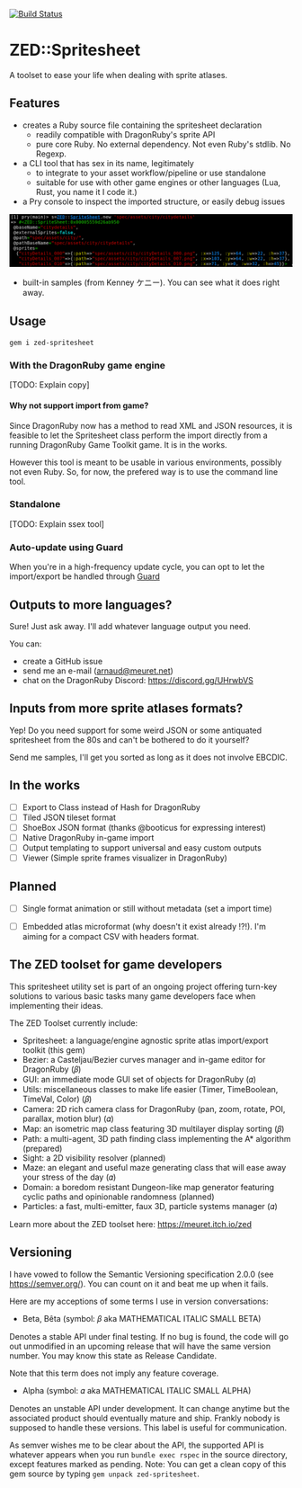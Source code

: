 [![Build Status](https://travis-ci.com/ameuret/zed-spritesheet.svg?branch=master)](https://travis-ci.com/ameuret/zed-spritesheet)

# ZED::Spritesheet

A toolset to ease your life when dealing with sprite atlases.

## Features

 * creates a Ruby source file containing the spritesheet declaration
   * readily compatible with DragonRuby's sprite API
   * pure core Ruby. No external dependency. Not even Ruby's stdlib. No Regexp.
 * a CLI tool that has sex in its name, legitimately
   * to integrate to your asset workflow/pipeline or use standalone
   * suitable for use with other game engines or other languages (Lua, Rust, you name it I code it.)
 * a Pry console to inspect the imported structure, or easily debug issues
 
 ![Pry console](features/screenshots/console01.png)

* built-in samples (from Kenney ケニー). You can see what it does right away.
   
## Usage

	gem i zed-spritesheet
	
  ### With the DragonRuby game engine
  
  [TODO: Explain copy]
  
  #### Why not support import from game?
  
  Since DragonRuby now has a method to read XML and JSON resources, it is feasible to let the Spritesheet class perform
  the import directly from a running DragonRuby Game Toolkit game. It is in the works.
  
  However this tool is meant to be usable in various environments, possibly not even Ruby.
  So, for now, the prefered way is to use the command line tool.
   
  ### Standalone
  
  [TODO: Explain ssex tool]
  
  ### Auto-update using Guard
  
  When you're in a high-frequency update cycle, you can opt to let the import/export be handled through [Guard](https://guardgem.org/)
  
## Outputs to more languages?

Sure! Just ask away. I'll add whatever language output you need.

You can:

 * create a GitHub issue
 * send me an e-mail (arnaud@meuret.net)
 * chat on the DragonRuby Discord: https://discord.gg/UHrwbVS

## Inputs from more sprite atlases formats?

Yep! Do you need support for some weird JSON or some antiquated spritesheet from the 80s and can't be bothered to do it yourself? 

Send me samples, I'll get you sorted as long as it does not involve EBCDIC.

## In the works

 - [ ] Export to Class instead of Hash for DragonRuby
 - [ ] Tiled JSON tileset format
 - [ ] ShoeBox JSON format (thanks @booticus for expressing interest)
 - [ ] Native DragonRuby in-game import
 - [ ] Output templating to support universal and easy custom outputs
 - [ ] Viewer (Simple sprite frames visualizer in DragonRuby)

## Planned

 - [ ] Single format animation or still without metadata (set a import time)
 - [ ] Embedded atlas microformat (why doesn't it exist already !?!). I'm aiming for a compact CSV with headers format.
 

## The ZED toolset for game developers

This spritesheet utility set is part of an ongoing project offering turn-key solutions to
various basic tasks many game developers face when implementing their ideas.

The ZED Toolset currently include:

 - Spritesheet: a language/engine agnostic sprite atlas import/export toolkit (this gem)
 - Bezier: a Casteljau/Bezier curves manager and in-game editor for DragonRuby (𝛽)
 - GUI: an immediate mode GUI set of objects for DragonRuby (𝛼)
 - Utils: miscellaneous classes to make life easier (Timer, TimeBoolean, TimeVal, Color)  (𝛽)
 - Camera: 2D rich camera class for DragonRuby  (pan, zoom, rotate, POI, parallax, motion blur) (𝛼)
 - Map: an isometric map class featuring 3D multilayer display sorting (𝛽)
 - Path: a multi-agent, 3D path finding class implementing the A* algorithm (prepared)
 - Sight: a 2D visibility resolver (planned)
 - Maze: an elegant and useful maze generating class that will ease away your stress of the day (𝛼)
 - Domain: a boredom resistant Dungeon-like map generator featuring cyclic paths and opinionable randomness (planned)
 - Particles: a fast, multi-emitter, faux 3D, particle systems manager (𝛼)

Learn more about the ZED toolset here: https://meuret.itch.io/zed

## Versioning

I have vowed to follow the Semantic Versioning specification 2.0.0 (see https://semver.org/).
You can count on it and beat me up when it fails.

Here are my acceptions of some terms I use in version conversations:

 - Beta, Bêta (symbol: 𝛽 aka MATHEMATICAL ITALIC SMALL BETA)
 
 Denotes a stable API under final testing. If no bug is found, the code will go out unmodified
 in an upcoming release that will have the same version number. You may know this state as Release Candidate.
 
 Note that this term does not imply any feature coverage.
 
 - Alpha (symbol: 𝛼 aka MATHEMATICAL ITALIC SMALL ALPHA)
 
 Denotes an unstable API under development. It can change anytime but the associated product should eventually
 mature and ship. Frankly nobody is supposed to handle these versions. This label is useful for communication.
 
 As semver wishes me to be clear about the API, the supported API is whatever appears when you
 run `bundle exec rspec` in the source directory, except features marked as pending. Note: You can get a
 clean copy of this gem source by typing `gem unpack zed-spritesheet`.
 
